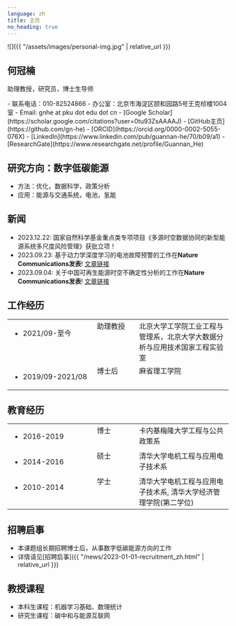 ```yaml
---
language: zh
title: 主页
no_heading: true
---
```

<div class="row">
<div class="col-md-4" markdown="1">
<div class="site-personal-heading" markdown="1">
![]({{ "/assets/images/personal-img.jpg" | relative_url }})

## 何冠楠

助理教授，研究员，博士生导师
</div>
<div class="site-personal-info" markdown="1">
- <span class="icon icon-telephone"></span> 联系电话：010-82524866
- <span class="icon icon-office"></span> 办公室：北京市海淀区颐和园路5号王克桢楼1004室
- <span class="icon icon-mail"></span> Email: gnhe at pku dot edu dot cn
- <span class="icon icon-google-scholar"></span> [Google Scholar](https://scholar.google.com/citations?user=0tu93ZsAAAAJ)
- <span class="icon icon-github"></span> [GitHub主页](https://github.com/gn-he)
- <span class="icon icon-orcid"></span> [ORCID](https://orcid.org/0000-0002-5055-076X)
- <span class="icon icon-linkedin"></span> [LinkedIn](https://www.linkedin.com/pub/guannan-he/70/b09/a1)
- <span class="icon icon-researchgate"></span> [ResearchGate](https://www.researchgate.net/profile/Guannan_He)
</div>
</div>
<div class="col-md-8" markdown="1">


## 研究方向：数字低碳能源

- 方法：优化，数据科学，政策分析
- 应用：能源与交通系统，电池，氢能

## 新闻
- 2023.12.22: 国家自然科学基金重点类专项项目《多源时空数据协同的新型能源系统多尺度风险管理》获批立项！
- 2023.09.23: 基于动力学深度学习的电池故障预警的工作在<b>Nature Communications发表</b>! <a href=" https://www.nature.com/articles/s41467-023-41226-5">文章链接</a>
- 2023.09.04: 关于中国可再生能源时空不确定性分析的工作在<b>Nature Communications发表</b>! <a href=" https://www.nature.com/articles/s41467-023-40670-7">文章链接</a>

## 工作经历

<table class="homepage-table">
  <tbody>
    <tr>
      <td width="180" valign="top"><ul><li>2021/09-至今</li></ul></td>
      <td width="80" valign="top">助理教授</td>
      <td valign="top">北京大学工学院工业工程与管理系，北京大学大数据分析与应用技术国家工程实验室</td>
    </tr>
    <tr>
      <td valign="top"><ul><li>2019/09-2021/08</li></ul></td>
      <td valign="top">博士后</td>
      <td valign="top">麻省理工学院</td>
    </tr>
  </tbody>
</table>

## 教育经历

<table class="homepage-table">
  <tbody>
    <tr>
      <td width="180" valign="top"><ul><li>2016-2019</li></ul></td>
      <td width="80" valign="top">博士</td>
      <td valign="top">卡内基梅隆大学工程与公共政策系</td>
    </tr>
    <tr>
      <td valign="top"><ul><li>2014-2016</li></ul></td>
      <td valign="top">硕士</td>
      <td valign="top">清华大学电机工程与应用电子技术系</td>
    </tr>
    <tr>
      <td valign="top"><ul><li>2010-2014</li></ul></td>
      <td valign="top">学士</td>
      <td valign="top">清华大学电机工程与应用电子技术系, 清华大学经济管理学院(第二学位)</td>
    </tr>
  </tbody>
</table>

## 招聘启事

- 本课题组长期招聘博士后，从事数字低碳能源方向的工作
- 详情请见[招聘启事]({{ "/news/2023-01-01-recruitment_zh.html" | relative_url }})

## 教授课程

- 本科生课程：机器学习基础、数理统计
- 研究生课程：碳中和与能源互联网
</div>
</div>